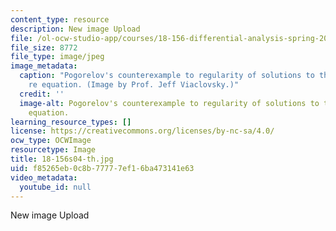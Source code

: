 ```yaml
---
content_type: resource
description: New image Upload
file: /ol-ocw-studio-app/courses/18-156-differential-analysis-spring-2004/f85265eb0c8b77777ef16ba473141e63_18-156s04-th.jpg
file_size: 8772
file_type: image/jpeg
image_metadata:
  caption: "Pogorelov's counterexample to regularity of solutions to the Monge-Amp\xE8\
    re equation. (Image by Prof. Jeff Viaclovsky.)"
  credit: ''
  image-alt: Pogorelov's counterexample to regularity of solutions to the Monge-Ampere
    equation.
learning_resource_types: []
license: https://creativecommons.org/licenses/by-nc-sa/4.0/
ocw_type: OCWImage
resourcetype: Image
title: 18-156s04-th.jpg
uid: f85265eb-0c8b-7777-7ef1-6ba473141e63
video_metadata:
  youtube_id: null
---
```

New image Upload